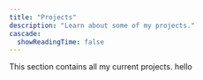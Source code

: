 ```yaml
---
title: "Projects"
description: "Learn about some of my projects."
cascade:
  showReadingTime: false
---
```

This section contains all my current projects. hello
